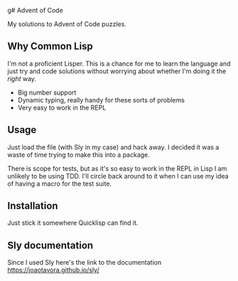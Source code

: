 g# Advent of Code

My solutions to Advent of Code puzzles.

## Why Common Lisp

I'm not a proficient Lisper. This is a chance for me to learn the language and just try and code solutions without worrying about whether I'm doing it the _right_ way.

- Big number support
- Dynamic typing, really handy for these sorts of problems
- Very easy to work in the REPL

## Usage

Just load the file (with Sly in my case) and hack away. I decided it was a waste of time trying to make this into a package.

There is scope for tests, but as it's so easy to work in the REPL in Lisp I am unlikely to be using TDD. I'll circle back around to it when I can use my idea of having a macro for the test suite.

## Installation

Just stick it somewhere Quicklisp can find it.

## Sly documentation

Since I used Sly here's the link to the documentation https://joaotavora.github.io/sly/




